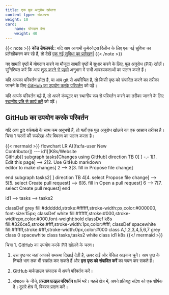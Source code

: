```yaml
---
title: एक पुल अनुरोध खोलना
content type: संकल्पना
weight: 10
card:
    name: योगदान देना
    weight: 40
---
```


<!-- अवलोकन  -->

{{< note >}}
**कोड डेवलपर्स:**: यदि आप आगामी कुबेरनेट्स रिलीज के लिए एक नई सुविधा का प्रलेखीकरण कर रहे हैं, तो देखें [एक नई सुविधा का प्रलेखन](/docs/contribute/new-content/new-features/)|
{{< /note >}}

नए सामग्री पृष्ठों में योगदान करने या मौजूदा सामग्री पृष्ठों में सुधार करने के लिए, पुल अनुरोध (PR) खोलें। सुनिश्चित करें कि आप [शुरू करने से पहले](/docs/contribute/new-content/overview/#before-you-begin) अनुभाग में सभी आवश्यकताओं का पालन करते हैं।

यदि आपका परिवर्तन छोटा है, या आप git से अपरिचित हैं, तो किसी पृष्ठ को संपादित करने का तरीका जानने के लिए [GitHub का उपयोग करके परिवर्तन](#changes-using-github) को पढ़ें।

यदि आपके परिवर्तन बड़े हैं, तो अपने कंप्यूटर पर स्थानीय रूप से परिवर्तन करने का तरीका जानने के लिए [स्थानीय प्रति से कार्य करें](#fork-the-repo) को पढ़ें।

<!-- body -->

## GitHub का उपयोग करके परिवर्तन

यदि आप git वर्कफ़्लो के साथ कम अनुभवी हैं, तो यहाँ एक पुल अनुरोध खोलने का एक आसान तरीका है। चित्रा 1 चरणों की रूपरेखा और विवरण का पालन करता है।

<!-- See https://github.com/kubernetes/website/issues/28808 for live-editor URL to this figure -->
<!-- You can also cut/paste the mermaid code into the live editor at https://mermaid-js.github.io/mermaid-live-editor to play around with it -->

{{< mermaid >}}
flowchart LR
A([fa:fa-user New<br>Contributor]) --- id1[(K8s/Website<br>GitHub)]
subgraph tasks[Changes using GitHub]
direction TB
    0[ ] -.-
    1[1. Edit this page] --> 2[2. Use GitHub markdown<br>editor to make changes]
    2 --> 3[3. fill in Propose file change]

end
subgraph tasks2[ ]
direction TB
4[4. select Propose file change] --> 5[5. select Create pull request] --> 6[6. fill in Open a pull request]
6 --> 7[7. select Create pull request] 
end

id1 --> tasks --> tasks2

classDef grey fill:#dddddd,stroke:#ffffff,stroke-width:px,color:#000000, font-size:15px;
classDef white fill:#ffffff,stroke:#000,stroke-width:px,color:#000,font-weight:bold
classDef k8s fill:#326ce5,stroke:#fff,stroke-width:1px,color:#fff;
classDef spacewhite fill:#ffffff,stroke:#fff,stroke-width:0px,color:#000
class A,1,2,3,4,5,6,7 grey
class 0 spacewhite
class tasks,tasks2 white
class id1 k8s
{{</ mermaid >}}

चित्रा 1. GitHub का उपयोग करके PR खोलने के चरण।

1. उस पृष्ठ पर जहां आपको समस्या दिखाई देती है, ऊपर दाईं ओर पेंसिल आइकन चुनें।
    आप पृष्ठ के निचले भाग तक भी स्क्रॉल कर सकते हैं और **इस पृष्ठ को संपादित करें** का चयन कर सकते हैं।

1. GitHub मार्कडाउन संपादक में अपने परिवर्तन करें।

1. संपादक के नीचे, **प्रस्ताव फ़ाइल परिवर्तन** फ़ॉर्म भरें।
   पहले क्षेत्र में, अपने प्रतिबद्ध संदेश को एक शीर्षक दें।
   दूसरे क्षेत्र में, विवरण प्रदान करें।